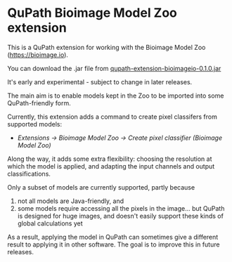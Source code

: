 # QuPath Bioimage Model Zoo extension

This is a QuPath extension for working with the Bioimage Model Zoo (https://bioimage.io).

You can download the .jar file from [qupath-extension-bioimageio-0.1.0.jar](https://github.com/qupath/qupath-extension-bioimageio/releases/download/v0.1.0/qupath-extension-bioimageio-0.1.0.jar)

It's early and experimental - subject to change in later releases.

The main aim is to enable models kept in the Zoo to be imported into some QuPath-friendly form.

Currently, this extension adds a command to create pixel classifers from supported models:

* *Extensions &rarr; Bioimage Model Zoo &rarr; Create pixel classifier (Bioimage Model Zoo)*

Along the way, it adds some extra flexibility: choosing the resolution at which the model is applied, and adapting the input channels and output classifications.

Only a subset of models are currently supported, partly because 

1. not all models are Java-friendly, and
2. some models require accessing all the pixels in the image... but QuPath is designed for huge images, and doesn't easily support these kinds of global calculations yet

As a result, applying the model in QuPath can sometimes give a different result to applying it in other software.
The goal is to improve this in future releases.
